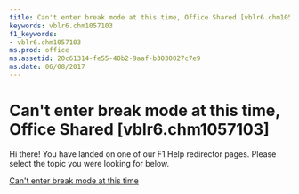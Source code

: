 ```yaml
---
title: Can't enter break mode at this time, Office Shared [vblr6.chm1057103]
keywords: vblr6.chm1057103
f1_keywords:
- vblr6.chm1057103
ms.prod: office
ms.assetid: 20c61314-fe55-40b2-9aaf-b3030027c7e9
ms.date: 06/08/2017
---
```



# Can't enter break mode at this time, Office Shared [vblr6.chm1057103]

Hi there! You have landed on one of our F1 Help redirector pages. Please select the topic you were looking for below.

[Can't enter break mode at this time](http://msdn.microsoft.com/library/0abba233-b7b3-8115-7575-4cde9361dc50%28Office.15%29.aspx)

